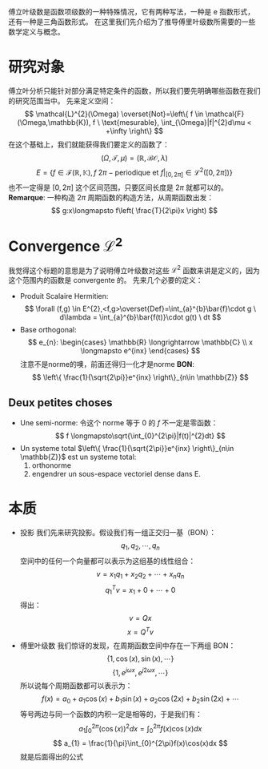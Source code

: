  傅立叶级数是函数项级数的一种特殊情况，它有两种写法，一种是 e 指数形式，还有一种是三角函数形式。
 在这里我们先介绍为了推导傅里叶级数所需要的一些数学定义与概念。
# 研究对象
傅立叶分析只能针对部分满足特定条件的函数，所以我们要先明确哪些函数在我们的研究范围当中。
先来定义空间：
$$
\mathcal{L}^{2}(\Omega) \overset{Not}=\left\{ f \in \mathcal{F}(\Omega,\mathbb{K}), f \ \text{mesurable}, \int_{\Omega}|f|^{2}d\mu < +\infty \right\}
$$
在这个基础上，我们就能获得我们要定义的函数了：
$$
(\Omega, \mathcal{T}, \mu) = (\mathbb{R}, \mathcal{BO}, \lambda)
$$
$$
E = \left\{ f \in \mathcal{F}(\mathbb{R},\mathbb{K}), f \ 2\pi-\text{periodique et} \ f|_{[0,2\pi]} \in \mathcal{L}^{2}([0,2\pi]) \right\}
$$
也不一定得是 $[0,2\pi]$ 这个区间范围，只要区间长度是 $2\pi$ 就都可以的。
**Remarque**:
一种构造 $2\pi$ 周期函数的构造方法，从周期函数出发：
$$
g:x\longmapsto f\left( \frac{T}{2\pi}x \right)
$$
# Convergence $\mathcal{L}^{2}$
我觉得这个标题的意思是为了说明傅立叶级数对这些 $\mathcal{L}^{2}$ 函数来讲是定义的，因为这个范围内的函数是 convergente 的。
先来几个必要的定义：
- Produit Scalaire Hermitien:
$$
\forall (f,g) \in E^{2},<f,g>\overset{Def}=\int_{a}^{b}\bar{f}\cdot g \ d\lambda = \int_{a}^{b}\bar{f(t)}\cdot g(t) \ dt
$$
- Base orthogonal:
$$
e_{n}:
\begin{cases}
\mathbb{R} \longrightarrow \mathbb{C} \\
x \longmapsto e^{inx}
\end{cases}
$$
	注意不是norme的噢，前面还得归一化才是norme
**BON**:
$$
\left\{ \frac{1}{\sqrt{2\pi}}e^{inx} \right\}_{n\in \mathbb{Z}}
$$
## Deux petites choses
- Une semi-norme:
令这个 norme 等于 0 的 $f$ 不一定是零函数：
$$
f \longmapsto\sqrt{\int_{0}^{2\pi}|f(t)|^{2}dt}
$$
- Un systeme total
$\left\{ \frac{1}{\sqrt{2\pi}}e^{inx} \right\}_{n\in \mathbb{Z}}$ est un systeme total:
	1. orthonorme
	2. engendrer un sous-espace vectoriel dense dans E.
# 本质
- 投影
我们先来研究投影。假设我们有一组正交归一基（BON）：
$$
q_{1},q_{2},\cdots,q_{n}
$$
空间中的任何一个向量都可以表示为这组基的线性组合：
$$
v = x_{1}q_{1} + x_{2}q_{2} + \cdots + x_{n}q_{n}
$$
$$
q_{1}^{T}v = x_{1} + 0 + \cdots + 0
$$
得出：
$$
v = Qx
$$
$$
x = Q^{T}v
$$
- 傅里叶级数
我们惊讶的发现，在周期函数空间中存在一下两组 BON：
$$
\{ 1,\cos(x),\sin(x),\cdots \}
$$
$$
\{ 1,e^{j\omega x},e^{j2\omega x},\cdots \}
$$
所以说每个周期函数都可以表示为：
$$
f(x) = a_{0} + a_{1}\cos(x) + b_{1}\sin(x) + a_{2}\cos(2x) + b_{2}\sin(2x) + \cdots
$$
等号两边与同一个函数的内积一定是相等的，于是我们有：
$$
a_{1}\int_{0}^{2\pi}(\cos(x))^{2}dx = \int_{0}^{2\pi}f(x)\cos(x)dx
$$
$$
a_{1} = \frac{1}{\pi}\int_{0}^{2\pi}f(x)\cos(x)dx
$$
	就是后面得出的公式

